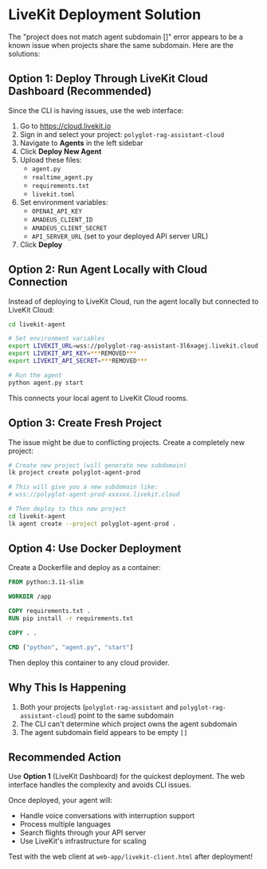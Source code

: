 # LiveKit Deployment Solution

The "project does not match agent subdomain []" error appears to be a known issue when projects share the same subdomain. Here are the solutions:

## Option 1: Deploy Through LiveKit Cloud Dashboard (Recommended)

Since the CLI is having issues, use the web interface:

1. Go to https://cloud.livekit.io
2. Sign in and select your project: `polyglot-rag-assistant-cloud`
3. Navigate to **Agents** in the left sidebar
4. Click **Deploy New Agent**
5. Upload these files:
   - `agent.py`
   - `realtime_agent.py`
   - `requirements.txt`
   - `livekit.toml`
6. Set environment variables:
   - `OPENAI_API_KEY`
   - `AMADEUS_CLIENT_ID`
   - `AMADEUS_CLIENT_SECRET`
   - `API_SERVER_URL` (set to your deployed API server URL)
7. Click **Deploy**

## Option 2: Run Agent Locally with Cloud Connection

Instead of deploying to LiveKit Cloud, run the agent locally but connected to LiveKit Cloud:

```bash
cd livekit-agent

# Set environment variables
export LIVEKIT_URL=wss://polyglot-rag-assistant-3l6xagej.livekit.cloud
export LIVEKIT_API_KEY=***REMOVED***
export LIVEKIT_API_SECRET=***REMOVED***

# Run the agent
python agent.py start
```

This connects your local agent to LiveKit Cloud rooms.

## Option 3: Create Fresh Project

The issue might be due to conflicting projects. Create a completely new project:

```bash
# Create new project (will generate new subdomain)
lk project create polyglot-agent-prod

# This will give you a new subdomain like:
# wss://polyglot-agent-prod-xxxxxx.livekit.cloud

# Then deploy to this new project
cd livekit-agent
lk agent create --project polyglot-agent-prod .
```

## Option 4: Use Docker Deployment

Create a Dockerfile and deploy as a container:

```dockerfile
FROM python:3.11-slim

WORKDIR /app

COPY requirements.txt .
RUN pip install -r requirements.txt

COPY . .

CMD ["python", "agent.py", "start"]
```

Then deploy this container to any cloud provider.

## Why This Is Happening

1. Both your projects (`polyglot-rag-assistant` and `polyglot-rag-assistant-cloud`) point to the same subdomain
2. The CLI can't determine which project owns the agent subdomain
3. The agent subdomain field appears to be empty `[]`

## Recommended Action

Use **Option 1** (LiveKit Dashboard) for the quickest deployment. The web interface handles the complexity and avoids CLI issues.

Once deployed, your agent will:
- Handle voice conversations with interruption support
- Process multiple languages
- Search flights through your API server
- Use LiveKit's infrastructure for scaling

Test with the web client at `web-app/livekit-client.html` after deployment!